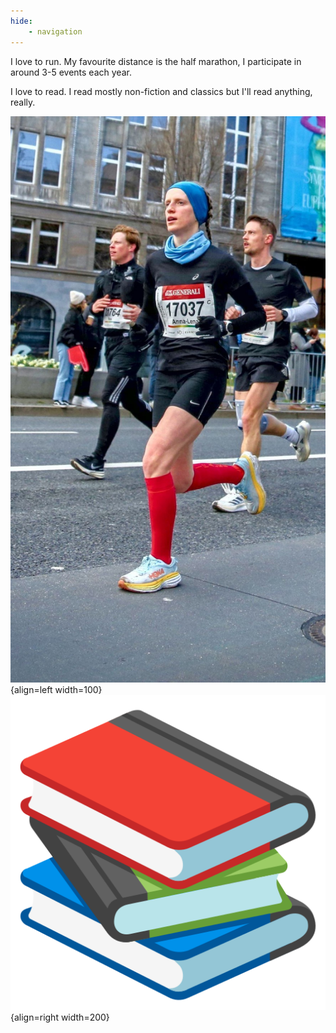 ```yaml
---
hide: 
    - navigation
---
```



I love to run. My favourite distance is the half marathon, I participate in around 3-5 events each year.

I love to read. I read mostly non-fiction and classics but I'll read anything, really. 

![eckert](assets/images/halfberlin.jpg){align=left width=100}
![eckert](assets/images/logo_books.png){align=right width=200}